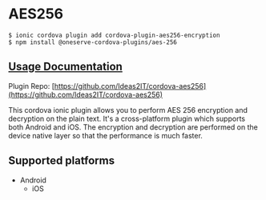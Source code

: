 # AES256

```text
$ ionic cordova plugin add cordova-plugin-aes256-encryption
$ npm install @oneserve-cordova-plugins/aes-256
```

## [Usage Documentation](https://oneserve.gitbook.io/oneserve-cordova-plugins/plugins/aes-256/)

Plugin Repo: [https://github.com/Ideas2IT/cordova-aes256](https://github.com/Ideas2IT/cordova-aes256)

This cordova ionic plugin allows you to perform AES 256 encryption and decryption on the plain text. It's a cross-platform plugin which supports both Android and iOS. The encryption and decryption are performed on the device native layer so that the performance is much faster.

## Supported platforms

* Android
  * iOS

